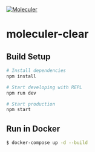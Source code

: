 [![Moleculer](https://img.shields.io/badge/Powered%20by-Moleculer-green.svg?colorB=0e83cd)](https://moleculer.services)

# moleculer-clear

## Build Setup

``` bash
# Install dependencies
npm install

# Start developing with REPL
npm run dev

# Start production
npm start
```

## Run in Docker

```bash
$ docker-compose up -d --build
```
